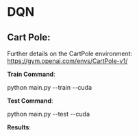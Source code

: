 # DQN

## Cart Pole: 

Further details on the CartPole environment: https://gym.openai.com/envs/CartPole-v1/

**Train Command**:

python main.py --train --cuda

**Test Command**:

python main.py --test --cuda

**Results**:



